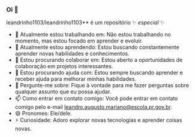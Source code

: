 ### Oi 👋
leandrinho1103/leandrinho1103** é um repositório ✨ _especial_ ✨ 

- 🔭 Atualmente estou trabalhando em: Não estou trabalhando no momento, mas estou focado em aprender e evoluir.
- 🌱 Atualmente estou aprendendo: Estou buscando constantemente aprender novas habilidades e conhecimentos.
- 👯 Estou procurando colaborar em: Estou aberto a oportunidades de colaboração em projetos interessantes.
- 🤔 Estou procurando ajuda com: Estou sempre buscando aprender e receber ajuda para melhorar minhas habilidades.
- 💬 Pergunte-me sobre: Fique à vontade para me fazer perguntas sobre qualquer assunto que eu possa ajudar.
- 📫 Como entrar em contato comigo: Você pode entrar em contato comigo pelo e-mail leandro.augusto.mariano@escola.pr.gov.br.
- 😄 Pronomes: Ele/dele.
- ⚡ Curiosidade: Adoro explorar novas tecnologias e aprender coisas novas.
